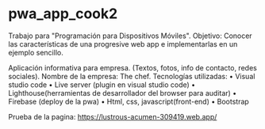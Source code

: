 # pwa_app_cook2

Trabajo para "Programación para Dispositivos Móviles".
Objetivo: Conocer las características de una progresive web app e implementarlas en un ejemplo sencillo.

Aplicación informativa para empresa. (Textos, fotos, info de contacto, redes sociales).
Nombre de la empresa: The chef.
Tecnologías utilizadas:
•	Visual studio code
•	Live server (plugin en visual studio code)
•	Lighthouse(herramientas de desarrollador del browser para auditar)
•	Firebase (deploy de la pwa)
•	Html, css, javascript(front-end)
•	Bootstrap


Prueba de la pagina: https://lustrous-acumen-309419.web.app/
